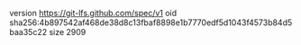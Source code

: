 version https://git-lfs.github.com/spec/v1
oid sha256:4b897542af468de38d8c13fbaf8898e1b7770edf5d1043f4573b84d5baa35c22
size 2909
